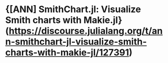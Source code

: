 # {[ANN] SmithChart.jl: Visualize Smith charts with Makie.jl}(https://discourse.julialang.org/t/ann-smithchart-jl-visualize-smith-charts-with-makie-jl/127391)
